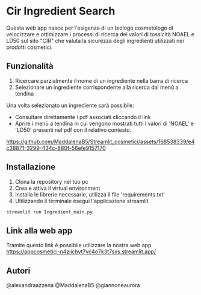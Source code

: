# Cir Ingredient Search
Questa web app nasce per l'esigenza di un biologo cosmetologo di velocizzare e ottimizzare i processi di ricerca dei valori di tossicità  NOAEL e LD50 sul sito "CIR" che valuta la sicurezza degli ingredienti utilizzati nei prodotti cosmetici.


## Funzionalità
1. Ricercare parzialmente il nome di un ingrediente nella barra di ricerca
2. Selezionare un ingrediente corrispondente alla ricerca dal menù a tendina

Una volta selezionato un ingrediente sarà possibile:
- Consultare direttamente i pdf associati cliccando il link
- Aprire i menù a tendina in cui vengono mostrati tutti i valori di 'NOAEL' e 'LD50' presenti nel pdf con il relativo contesto.

https://github.com/MaddalenaB5/Streamlit_cosmetici/assets/168538339/e4c38871-3299-434c-880f-56efe9157170

## Installazione
1. Clona la repository nel tuo pc
2. Crea e attiva il virtual environment
3. Installa le librerie necessarie, utilizza il file 'requirements.txt'
4. Utilizzando il terminale esegui l'applicazione streamlit

```cmd
streamlit run Ingredient_main.py
```


## Link alla web app
Tramite questo link è possibile utilizzare la nostra web app
https://appcosmetici-n4ziichyt7vc4o7k3t7sxs.streamlit.app/

## Autori
@alexandraazzena
@MaddalenaB5
@giannoneaurora


